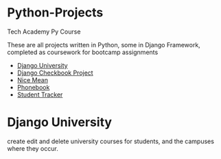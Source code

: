 # Python-Projects
Tech Academy Py Course

These are all projects written in Python, some in Django Framework, completed as coursework for bootcamp assignments

<ul>
<li><a href="https://github.com/joshmetzger/Python-Projects/tree/main/DjangoUniversty">Django University</a></li>
<li><a href="https://github.com/joshmetzger/Python-Projects/tree/main/Django_Checkbook_Project">Django Checkbook Project</a></li>
<li><a href="https://github.com/joshmetzger/Python-Projects/tree/main/Nice-Mean">Nice Mean</a></li>
<li><a href="https://github.com/joshmetzger/Python-Projects/tree/main/phonebook">Phonebook</a></li>
<li><a href="https://github.com/joshmetzger/Python-Projects/tree/main/student_tracker">Student Tracker</a></li>
</ul>

<h1>Django University</h1>
<p>create edit and delete university courses for students, and the campuses where they occur.</p>

